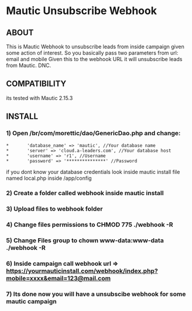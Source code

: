 # Mautic Unsubscribe Webhook

## ABOUT

This is Mautic Webhook to unsubscribe leads from inside campaign given some action
of interest. So you basically pass two parameters from url: email and mobile
Given this to the webhook URL it will unsubscribe leads from Mautic. DNC. 

## COMPATIBILITY

its tested with Mautic 2.15.3

## INSTALL

### 1) Open /br/com/morettic/dao/GenericDao.php and change:

    *       'database_name' => 'mautic', //Your database name
    *       'server' => 'cloud.a-leaders.com', //Your database host
    *       'username' => 'r1', //Username
    *       'password' => '***************' //Password

if you dont know your database credentials look inside mautic install file
named local.php inside /app/config

### 2) Create a folder called webhook inside mautic install
### 3) Upload files to webhook folder
### 4) Change files permissions to CHMOD  775 ./webhook -R
### 5) Change Files group to chown www-data:www-data ./webhook -R
### 6) Inside campaign call webhook url => https://yourmauticinstall.com/webhook/index.php?mobile=xxxx&email=123@mail.com
### 7) Its done now you will have a unsubscibe webhook for some mautic campaign
